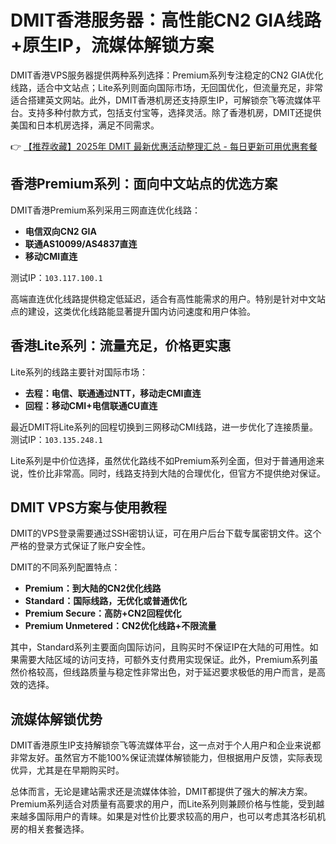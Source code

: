 # DMIT香港服务器：高性能CN2 GIA线路+原生IP，流媒体解锁方案

DMIT香港VPS服务器提供两种系列选择：Premium系列专注稳定的CN2 GIA优化线路，适合中文站点；Lite系列则面向国际市场，无回国优化，但流量充足，非常适合搭建英文网站。此外，DMIT香港机房还支持原生IP，可解锁奈飞等流媒体平台。支持多种付款方式，包括支付宝等，选择灵活。除了香港机房，DMIT还提供美国和日本机房选择，满足不同需求。

👉 [【推荐收藏】2025年 DMIT 最新优惠活动整理汇总 - 每日更新可用优惠套餐](https://bit.ly/dmit_coupon)

## 香港Premium系列：面向中文站点的优选方案

DMIT香港Premium系列采用三网直连优化线路：
- **电信双向CN2 GIA**
- **联通AS10099/AS4837直连**
- **移动CMI直连**

测试IP：`103.117.100.1`

高端直连优化线路提供稳定低延迟，适合有高性能需求的用户。特别是针对中文站点的建设，这类优化线路能显著提升国内访问速度和用户体验。

## 香港Lite系列：流量充足，价格更实惠

Lite系列的线路主要针对国际市场：
- **去程：电信、联通通过NTT，移动走CMI直连**
- **回程：移动CMI+电信联通CU直连**

最近DMIT将Lite系列的回程切换到三网移动CMI线路，进一步优化了连接质量。测试IP：`103.135.248.1`

Lite系列是中价位选择，虽然优化路线不如Premium系列全面，但对于普通用途来说，性价比非常高。同时，线路支持到大陆的合理优化，但官方不提供绝对保证。

## DMIT VPS方案与使用教程

DMIT的VPS登录需要通过SSH密钥认证，可在用户后台下载专属密钥文件。这个严格的登录方式保证了账户安全性。

DMIT的不同系列配置特点：
- **Premium：到大陆的CN2优化线路**
- **Standard：国际线路，无优化或普通优化**
- **Premium Secure：高防+CN2回程优化**
- **Premium Unmetered：CN2优化线路+不限流量**

其中，Standard系列主要面向国际访问，且购买时不保证IP在大陆的可用性。如果需要大陆区域的访问支持，可额外支付费用实现保证。此外，Premium系列虽然价格较高，但线路质量与稳定性非常出色，对于延迟要求极低的用户而言，是高效的选择。

## 流媒体解锁优势

DMIT香港原生IP支持解锁奈飞等流媒体平台，这一点对于个人用户和企业来说都非常友好。虽然官方不能100%保证流媒体解锁能力，但根据用户反馈，实际表现优异，尤其是在早期购买时。

总体而言，无论是建站需求还是流媒体体验，DMIT都提供了强大的解决方案。Premium系列适合对质量有高要求的用户，而Lite系列则兼顾价格与性能，受到越来越多国际用户的青睐。如果是对性价比要求较高的用户，也可以考虑其洛杉矶机房的相关套餐选择。